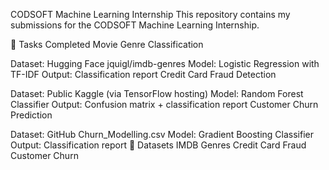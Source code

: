 CODSOFT Machine Learning Internship
This repository contains my submissions for the CODSOFT Machine Learning Internship.

📂 Tasks Completed
Movie Genre Classification

Dataset: Hugging Face jquigl/imdb-genres
Model: Logistic Regression with TF-IDF
Output: Classification report
Credit Card Fraud Detection

Dataset: Public Kaggle (via TensorFlow hosting)
Model: Random Forest Classifier
Output: Confusion matrix + classification report
Customer Churn Prediction

Dataset: GitHub Churn_Modelling.csv
Model: Gradient Boosting Classifier
Output: Classification report
🔗 Datasets
IMDB Genres
Credit Card Fraud
Customer Churn

